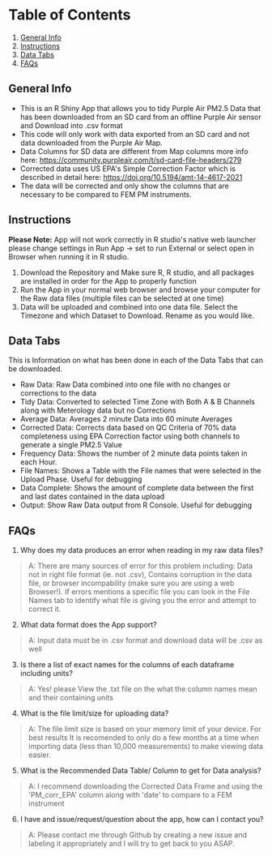 # Table of Contents
1. [General Info](#general-info)
2. [Instructions](#instructions)
3. [Data Tabs](#data-tabs)
4. [FAQs](#faqs)

## General Info
- This is an R Shiny App that allows you to tidy Purple Air PM2.5 Data that has been downloaded from an SD card from an offline Purple Air sensor and Download into .csv format 
- This code will only work with data exported from an SD card and not data downloaded from the Purple Air Map.
- Data Columns for SD data are different from Map columns more info here: https://community.purpleair.com/t/sd-card-file-headers/279
- Corrected data uses US EPA's Simple Correction Factor which is described in detail here: https://doi.org/10.5194/amt-14-4617-2021
- The data will be corrected and only show the columns that are necessary to be compared to FEM PM instruments. 


## Instructions
**Please Note:** App will not work correctly in R studio's native web launcher please change settings in Run App -> set to run External or select open in Browser when running it in R studio. 
1. Download the Repository and Make sure R, R studio, and all packages are installed in order for the App to properly function
2. Run the App in your normal web browser and browse your computer for the Raw data files (multiple files can be selected at one time)
3. Data will be uploaded and combined into one data file. Select the Timezone and which Dataset to Download. Rename as you would like.

## Data Tabs
This is Information on what has been done in each of the Data Tabs that can be downloaded. 
- Raw Data: Raw Data combined into one file with no changes or corrections to the data
- Tidy Data: Converted to selected Time Zone with Both A & B Channels along with Meterology data but no Corrections
- Average Data: Averages 2 minute Data into 60 minute Averages 
- Corrected Data: Corrects data based on QC Criteria of 70% data completeness using EPA Correction factor using both channels to generate a single PM2.5 Value
- Frequency Data: Shows the number of 2 minute data points taken in each Hour.
- File Names: Shows a Table with the File names that were selected in the Upload Phase. Useful for debugging
- Data Complete: Shows the amount of complete data between the first and last dates contained in the data upload 
- Output: Show Raw Data output from R Console. Useful for debugging 

## FAQs
1. Why does my data produces an error when reading in my raw data files?
> A: There are many sources of error for this problem including: Data not in right file format (ie. not .csv), Contains corruption in the data file, or browser incompability (make sure you are using a web Browser!). If errors mentions a specific file you can look in the File Names tab to identify what file is giving you the error and attempt to correct it.
2. What data format does the App support?
> A: Input data must be in .csv format and download data will be .csv as well
3. Is there a list of exact names for the columns of each dataframe including units?
> A: Yes! please View the .txt file on the what the column names mean and their containing units
4. What is the file limit/size for uploading data?
> A: The file limit size is based on your memory limit of your device. For best results It is recomended to only do a few months at a time when importing data (less than 10,000 measurements) to make viewing data easier.  
5. What is the Recommended Data Table/ Column to get for Data analysis?
> A: I recommend downloading the Corrected Data Frame and using the 'PM_corr_EPA' column along with 'date' to compare to a FEM instrument
6. I have and issue/request/question about the app, how can I contact you?
> A: Please contact me through Github by creating a new issue and labeling it appropriately and I will try to get back to you ASAP.
